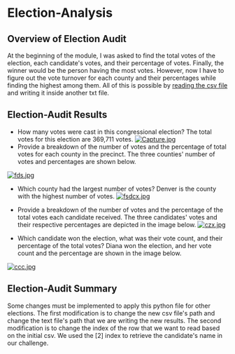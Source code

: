 # Election-Analysis

## Overview of Election Audit

At the beginning of the module, I was asked to find the total votes of the election, each candidate's votes, and their percentage of votes. Finally, the winner would be the person having the most votes. However, now I have to figure out the vote turnover for each county and their percentages while finding the highest among them. All of this is possible by [reading the csv file](https://docs.python.org/3/library/csv.html) and writing it inside another txt file.

## Election-Audit Results

* How many votes were cast in this congressional election? The total votes for this election are 369,711 votes. 
[![Capture.jpg](https://i.postimg.cc/fTz03MYZ/Capture.jpg)](https://postimg.cc/Btzvk9hw)
* Provide a breakdown of the number of votes and the percentage of total votes for each county in the precinct. The three counties' number of votes and percentages are shown below.

[![fds.jpg](https://i.postimg.cc/QCy9GTCb/fds.jpg)](https://postimg.cc/bS1N1dQD)

* Which county had the largest number of votes? Denver is the county with the highest number of votes. 
[![fsdcx.jpg](https://i.postimg.cc/Nf2L2LL3/fsdcx.jpg)](https://postimg.cc/qz0p9Jsw)

* Provide a breakdown of the number of votes and the percentage of the total votes each candidate received. The three candidates' votes and their respective percentages are depicted in the image below.
[![czx.jpg](https://i.postimg.cc/vZBghM8y/czx.jpg)](https://postimg.cc/JGfz7fBY)

* Which candidate won the election, what was their vote count, and their percentage of the total votes? Diana won the election, and her vote count and the percentage are shown in the image below.

[![ccc.jpg](https://i.postimg.cc/hGRnjb5Y/ccc.jpg)](https://postimg.cc/zy762W5w)

## Election-Audit Summary

Some changes must be implemented to apply this python file for other elections. The first modification is to change the new csv file's path and change the text file's path that we are writing the new results. The second modification is to change the index of the row that we want to read based on the initial csv. We used the [2] index to retrieve the candidate's name in our challenge.
